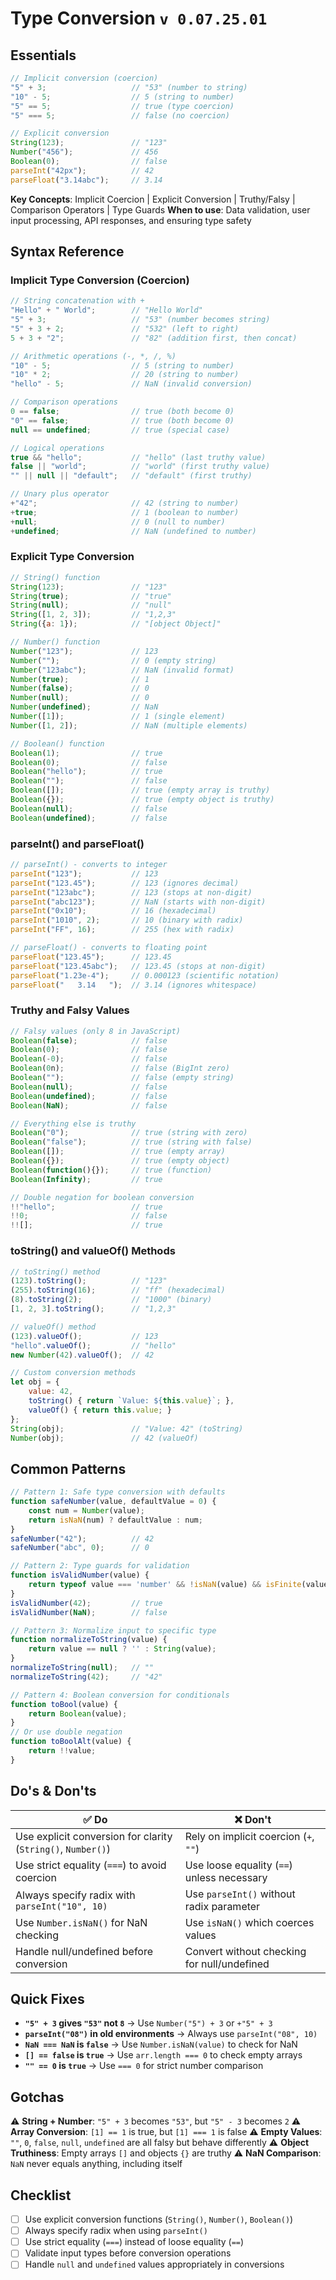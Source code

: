 # Type Conversion `v 0.07.25.01`

## Essentials
```javascript
// Implicit conversion (coercion)
"5" + 3;                   // "53" (number to string)
"10" - 5;                  // 5 (string to number)
"5" == 5;                  // true (type coercion)
"5" === 5;                 // false (no coercion)

// Explicit conversion
String(123);               // "123"
Number("456");             // 456
Boolean(0);                // false
parseInt("42px");          // 42
parseFloat("3.14abc");     // 3.14
```

**Key Concepts**: Implicit Coercion | Explicit Conversion | Truthy/Falsy | Comparison Operators | Type Guards
**When to use**: Data validation, user input processing, API responses, and ensuring type safety

## Syntax Reference

### Implicit Type Conversion (Coercion)
```javascript
// String concatenation with +
"Hello" + " World";        // "Hello World"
"5" + 3;                   // "53" (number becomes string)
"5" + 3 + 2;               // "532" (left to right)
5 + 3 + "2";               // "82" (addition first, then concat)

// Arithmetic operations (-, *, /, %)
"10" - 5;                  // 5 (string to number)
"10" * 2;                  // 20 (string to number)
"hello" - 5;               // NaN (invalid conversion)

// Comparison operations
0 == false;                // true (both become 0)
"0" == false;              // true (both become 0)
null == undefined;         // true (special case)

// Logical operations
true && "hello";           // "hello" (last truthy value)
false || "world";          // "world" (first truthy value)
"" || null || "default";   // "default" (first truthy)

// Unary plus operator
+"42";                     // 42 (string to number)
+true;                     // 1 (boolean to number)
+null;                     // 0 (null to number)
+undefined;                // NaN (undefined to number)
```

### Explicit Type Conversion
```javascript
// String() function
String(123);               // "123"
String(true);              // "true"
String(null);              // "null"
String([1, 2, 3]);         // "1,2,3"
String({a: 1});            // "[object Object]"

// Number() function
Number("123");             // 123
Number("");                // 0 (empty string)
Number("123abc");          // NaN (invalid format)
Number(true);              // 1
Number(false);             // 0
Number(null);              // 0
Number(undefined);         // NaN
Number([1]);               // 1 (single element)
Number([1, 2]);            // NaN (multiple elements)

// Boolean() function
Boolean(1);                // true
Boolean(0);                // false
Boolean("hello");          // true
Boolean("");               // false
Boolean([]);               // true (empty array is truthy)
Boolean({});               // true (empty object is truthy)
Boolean(null);             // false
Boolean(undefined);        // false
```

### parseInt() and parseFloat()
```javascript
// parseInt() - converts to integer
parseInt("123");           // 123
parseInt("123.45");        // 123 (ignores decimal)
parseInt("123abc");        // 123 (stops at non-digit)
parseInt("abc123");        // NaN (starts with non-digit)
parseInt("0x10");          // 16 (hexadecimal)
parseInt("1010", 2);       // 10 (binary with radix)
parseInt("FF", 16);        // 255 (hex with radix)

// parseFloat() - converts to floating point
parseFloat("123.45");      // 123.45
parseFloat("123.45abc");   // 123.45 (stops at non-digit)
parseFloat("1.23e-4");     // 0.000123 (scientific notation)
parseFloat("   3.14   ");  // 3.14 (ignores whitespace)
```

### Truthy and Falsy Values
```javascript
// Falsy values (only 8 in JavaScript)
Boolean(false);            // false
Boolean(0);                // false
Boolean(-0);               // false
Boolean(0n);               // false (BigInt zero)
Boolean("");               // false (empty string)
Boolean(null);             // false
Boolean(undefined);        // false
Boolean(NaN);              // false

// Everything else is truthy
Boolean("0");              // true (string with zero)
Boolean("false");          // true (string with false)
Boolean([]);               // true (empty array)
Boolean({});               // true (empty object)
Boolean(function(){});     // true (function)
Boolean(Infinity);         // true

// Double negation for boolean conversion
!!"hello";                 // true
!!0;                       // false
!![];                      // true
```

### toString() and valueOf() Methods
```javascript
// toString() method
(123).toString();          // "123"
(255).toString(16);        // "ff" (hexadecimal)
(8).toString(2);           // "1000" (binary)
[1, 2, 3].toString();      // "1,2,3"

// valueOf() method
(123).valueOf();           // 123
"hello".valueOf();         // "hello"
new Number(42).valueOf();  // 42

// Custom conversion methods
let obj = {
    value: 42,
    toString() { return `Value: ${this.value}`; },
    valueOf() { return this.value; }
};
String(obj);               // "Value: 42" (toString)
Number(obj);               // 42 (valueOf)
```

## Common Patterns
```javascript
// Pattern 1: Safe type conversion with defaults
function safeNumber(value, defaultValue = 0) {
    const num = Number(value);
    return isNaN(num) ? defaultValue : num;
}
safeNumber("42");          // 42
safeNumber("abc", 0);      // 0

// Pattern 2: Type guards for validation
function isValidNumber(value) {
    return typeof value === 'number' && !isNaN(value) && isFinite(value);
}
isValidNumber(42);         // true
isValidNumber(NaN);        // false

// Pattern 3: Normalize input to specific type
function normalizeToString(value) {
    return value == null ? '' : String(value);
}
normalizeToString(null);   // ""
normalizeToString(42);     // "42"

// Pattern 4: Boolean conversion for conditionals
function toBool(value) {
    return Boolean(value);
}
// Or use double negation
function toBoolAlt(value) {
    return !!value;
}
```

## Do's & Don'ts
| ✅ Do | ❌ Don't |
|-------|----------|
| Use explicit conversion for clarity (`String()`, `Number()`) | Rely on implicit coercion (`+`, `""`) |
| Use strict equality (`===`) to avoid coercion | Use loose equality (`==`) unless necessary |
| Always specify radix with `parseInt("10", 10)` | Use `parseInt()` without radix parameter |
| Use `Number.isNaN()` for NaN checking | Use `isNaN()` which coerces values |
| Handle null/undefined before conversion | Convert without checking for null/undefined |

## Quick Fixes
- **`"5" + 3` gives `"53"` not `8`** → Use `Number("5") + 3` or `+"5" + 3`
- **`parseInt("08")` in old environments** → Always use `parseInt("08", 10)`
- **`NaN === NaN` is `false`** → Use `Number.isNaN(value)` to check for NaN
- **`[] == false` is `true`** → Use `arr.length === 0` to check empty arrays
- **`"" == 0` is `true`** → Use `=== 0` for strict number comparison

## Gotchas
⚠️ **String + Number**: `"5" + 3` becomes `"53"`, but `"5" - 3` becomes `2`
⚠️ **Array Conversion**: `[1] == 1` is true, but `[1] === 1` is false
⚠️ **Empty Values**: `""`, `0`, `false`, `null`, `undefined` are all falsy but behave differently
⚠️ **Object Truthiness**: Empty arrays `[]` and objects `{}` are truthy
⚠️ **NaN Comparison**: `NaN` never equals anything, including itself

## Checklist
- [ ] Use explicit conversion functions (`String()`, `Number()`, `Boolean()`)
- [ ] Always specify radix when using `parseInt()`
- [ ] Use strict equality (`===`) instead of loose equality (`==`)
- [ ] Validate input types before conversion operations
- [ ] Handle `null` and `undefined` values appropriately in conversions